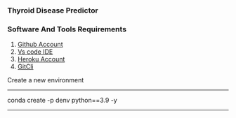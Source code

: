 ### Thyroid Disease Predictor

### Software And Tools Requirements

1. [Github Account](https://github.com)
2. [Vs code IDE ](https://code.visualstudio.com/)
3. [Heroku Account](https://heroku.com)
4. [GitCli](https://git-scm.com/book/en/v2/Getting-Started-The-Command-Line)

Create a new environment

---
conda create -p denv python==3.9 -y

---

